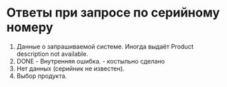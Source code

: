 # Ответы при запросе по серийному номеру
1. Данные о запрашиваемой системе. Иногда выдаёт Product description not available.
2. DONE - Внутренняя ошибка. - костыльно сделано
3. Нет данных (серийник не известен).
4. Выбор продукта.

